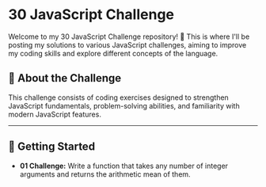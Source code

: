 # 30 JavaScript Challenge

Welcome to my 30 JavaScript Challenge repository! 🚀 This is where I'll be posting my solutions to various JavaScript challenges, aiming to improve my coding skills and explore different concepts of the language.

## 📌 About the Challenge 
  This challenge consists of coding exercises designed to strengthen JavaScript fundamentals, problem-solving abilities, and familiarity with modern JavaScript features.

---

## 🚀 Getting Started
- **01 Challenge:** Write a function that takes any number of integer arguments and returns the arithmetic mean of them. 


